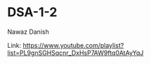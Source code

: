 # DSA-1-2
Nawaz Danish


Link: https://www.youtube.com/playlist?list=PL9gnSGHSqcnr_DxHsP7AW9ftq0AtAyYqJ